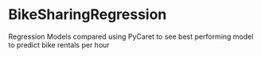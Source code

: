 # BikeSharingRegression
Regression Models compared using PyCaret to see best performing model to predict bike rentals per hour
